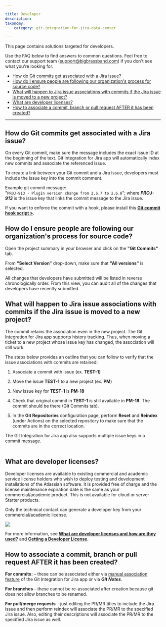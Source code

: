 ```yaml
---

title: Developer
description:
taxonomy:
    category: git-integration-for-jira-data-center

---
```


This page contains solutions targeted for developers.

Use the FAQ below to find answers to common questions. Feel free to contact our support team ([support@bigbrassband.com](mailto:support@bigbrassband.com?subject=Developer%20questions%20-)) if you don't see what you're looking for.

- [How do Git commits get associated with a Jira issue?](#how-do-git-commits-get-associated-with-a-jira-issue)
- [How do I ensure people are following our organization's process for source code?](#how-do-i-ensure-people-are-following-our-organizations-process-for-source-code)
- [What will happen to Jira issue associations with commits if the Jira issue is moved to a new project?](#what-will-happen-to-jira-issue-associations-with-commits-if-the-jira-issue-is-moved-to-a-new-project)
- [What are developer licenses?](#what-are-developer-licenses)
- [How to associate a commit, branch or pull request AFTER it has been created?](#how-to-associate-a-commit-branch-or-pull-request-after-it-has-been-created)

* * *

## How do Git commits get associated with a Jira issue?

On every Git commit, make sure the message includes the exact issue ID at the beginning of the text. Git Integration for Jira app will automatically index new commits and associate the referenced issue.

To create a link between your Git commit and a Jira issue, developers must include the issue key into the commit comment.

<div class="bbb-callout bbb--info">
    <div class="irow">
    <div class="ilogobox">
        <span class="logoimg"></span>
    </div>
    <div class="imsgbox">
        Example git commit message:<br>        
        <div class='nextpara'>
            "<code>PROJ-913 - Plugin version change from 2.6.7 to 2.6.8</code>"; where <b><i>PROJ-913</i></b> is the issue key that links the commit message to the Jira issue.
        </div>
    </div>
    </div>
</div>

If you want to enforce the commit with a hook, please install this [**Git commit hook script »**](/git-integration-for-jira-data-center/commit-msg-hook-gij-self-managed).

## How do I ensure people are following our organization's process for source code?

Open the project summary in your browser and click on the **"Git Commits"** tab.

From **"Select Version"** drop-down, make sure that **"All versions"** is selected.

All changes that developers have submitted will be listed in reverse chronologically order. From this view, you can audit all of the changes that developers have recently submitted.

## What will happen to Jira issue associations with commits if the Jira issue is moved to a new project?

The commit retains the association even in the new project. The Git Integration for Jira app supports history tracking. Thus, when moving a ticket to a new project whose issue key has changed, the association will still work.

The steps below provides an outline that you can follow to verify that the issue associations with commits are retained:

1.  Associate a commit with issue (ex. **TEST-1**)

2.  Move the issue **TEST-1** to a new project (ex. **PM**)

3.  New issue key for **TEST-1** is **PM-18**

4.  Check that original commit in **TEST-1** is still available in **PM-18**. The commit should be there (Git Commits tab).

5.  In the **Git Repositories** configuration page, perform **Reset** and **Reindex** (under Actions) on the selected repository to make sure that the commits are in the correct location.

<div class="bbb-callout bbb--tip">
    <div class="irow">
    <div class="ilogobox">
        <span class="logoimg"></span>
    </div>
    <div class="imsgbox">
        The Git Integration for Jira app also supports multiple issue keys in a commit message.
    </div>
    </div>
</div>
<br>

## What are developer licenses?

Developer licenses are available to existing commercial and academic service license holders who wish to deploy testing and development installations of the Atlassian software. It is provided free of charge and the license maintenance expiration date is the same as your commercial/academic product. This is not available for cloud or server Starter products.

Only the technical contact can generate a developer key from your commercial/academic license.

![](https://bigbrassband.atlassian.net/wiki/download/attachments/2051964929/atlassian-view-dev-license.png?version=1&modificationDate=1642066435926&cacheVersion=1&api=v2)

For more information, see [**What are developer licenses and how are they used?**](https://www.atlassian.com/licensing/purchase-licensing#licensing-10) and [**Getting a Developer License**](https://confluence.atlassian.com/jirakb/get-a-developer-license-for-jira-server-744526918.html).

## How to associate a commit, branch or pull request AFTER it has been created?

**For commits:** – these can be associated either via [manual association feature](/git-integration-for-jira-data-center/manually-link-git-commits-to-jira-issues-gij-self-managed) of the Git Integration for Jira app or via _**Git Notes**_.

**For branches** – these cannot be re-associated after creation because git does not allow branches to be renamed.

**For pull/merge requests** – just editing the PR/MR titles to include the Jira issue and then perform reindex will associate the PR/MR to the specified Jira issue. Also, editing their descriptions will associate the PR/MR to the specified Jira issue as well.

